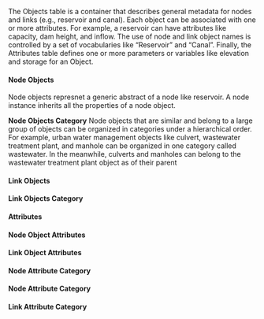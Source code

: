 The Objects table is a container that describes general metadata for nodes and links (e.g., reservoir and canal). Each object can be associated with one or more attributes. For example, a reservoir can have attributes like capacity, dam height, and inflow. The use of node and link object names is controlled by a set of vocabularies like “Reservoir” and “Canal”. Finally, the Attributes table defines one or more parameters or variables like elevation and storage for an Object.  


#### Node Objects ####
Node objects represnet a generic abstract of a node like reservoir. A node instance inherits all the properties of a node object.   

**Node Objects Category**
Node objects that are similar and belong to a large group of objects can be organized in categories under a hierarchical order. For example, urban water management objects like culvert, wastewater treatment plant, and manhole can be organized in one category called wastewater. In the meanwhile, culverts and manholes can belong to the wastewater treatment plant object as of their parent   

#### Link Objects ####



#### Link Objects Category ####



#### Attributes ####


#### Node Object Attributes ####



#### Link Object Attributes ####


#### Node Attribute Category ####


#### Node Attribute Category ####


#### Link Attribute Category ####


